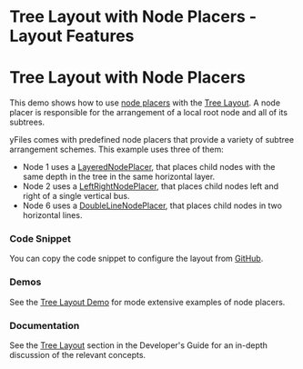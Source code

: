 <!--
 //////////////////////////////////////////////////////////////////////////////
 // @license
 // This file is part of yFiles for HTML 2.6.0.2.
 // Use is subject to license terms.
 //
 // Copyright (c) 2000-2023 by yWorks GmbH, Vor dem Kreuzberg 28,
 // 72070 Tuebingen, Germany. All rights reserved.
 //
 //////////////////////////////////////////////////////////////////////////////
-->
# Tree Layout with Node Placers - Layout Features

# Tree Layout with Node Placers

This demo shows how to use [node placers](https://docs.yworks.com/yfileshtml/#/api/ITreeLayoutNodePlacer) with the [Tree Layout](https://docs.yworks.com/yfileshtml/#/api/TreeLayout). A node placer is responsible for the arrangement of a local root node and all of its subtrees.

yFiles comes with predefined node placers that provide a variety of subtree arrangement schemes. This example uses three of them:

- Node 1 uses a [LayeredNodePlacer](https://docs.yworks.com/yfileshtml/#/api/LayeredNodePlacer), that places child nodes with the same depth in the tree in the same horizontal layer.
- Node 2 uses a [LeftRightNodePlacer](https://docs.yworks.com/yfileshtml/#/api/LeftRightNodePlacer), that places child nodes left and right of a single vertical bus.
- Node 6 uses a [DoubleLineNodePlacer](https://docs.yworks.com/yfileshtml/#/api/DoubleLineNodePlacer), that places child nodes in two horizontal lines.

### Code Snippet

You can copy the code snippet to configure the layout from [GitHub](https://github.com/yWorks/yfiles-for-html-demos/blob/master/demos/layout-features/tree-node-placers/TreeNodePlacers.ts).

### Demos

See the [Tree Layout Demo](../../layout/tree/) for mode extensive examples of node placers.

### Documentation

See the [Tree Layout](https://docs.yworks.com/yfileshtml/#/dguide/tree_layout) section in the Developer's Guide for an in-depth discussion of the relevant concepts.
